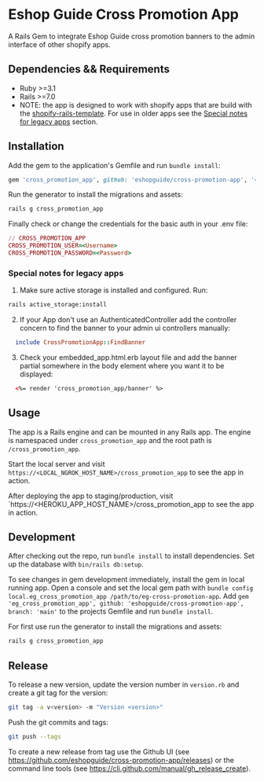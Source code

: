 # Eshop Guide Cross Promotion App

A Rails Gem to integrate Eshop Guide cross promotion banners to the admin interface of other shopify apps. 

## Dependencies && Requirements
* Ruby >=3.1
* Rails >=7.0
* NOTE: the app is designed to work with shopify apps that are build with the [shopify-rails-template](https://github.com/eshopguide/shopify_rails_template). 
  For use in older apps see the [Special notes for legacy apps](#special-notes-for-legacy-apps) section.

## Installation

Add the gem to the application's Gemfile and run `bundle install`:
```ruby
gem 'cross_promotion_app', github: 'eshopguide/cross-promotion-app', '<Version>'
```

Run the generator to install the migrations and assets:
```bash
rails g cross_promotion_app
```

Finally check or change the credentials for the basic auth in your .env file:
```ruby
// CROSS_PROMOTION_APP
CROSS_PROMOTION_USER=<Username>
CROSS_PROMOTION_PASSWORD=<Password>
```

### Special notes for legacy apps

1. Make sure active storage is installed and configured. Run:
```bash
rails active_storage:install
```
2. If your App don't use an AuthenticatedController add the controller concern to find the banner to your admin ui controllers manually:
```ruby
  include CrossPromotionApp::FindBanner
```
3. Check your embedded_app.html.erb layout file and add the banner partial somewhere in the body element where you want it to be displayed:
```html
  <%= render 'cross_promotion_app/banner' %>
```

## Usage
The app is a Rails engine and can be mounted in any Rails app. The engine is namespaced under `cross_promotion_app` and the root path is `/cross_promotion_app`.

Start the local server and visit `https://<LOCAL_NGROK_HOST_NAME>/cross_promotion_app` to see the app in action.

After deploying the app to staging/production, visit `https://<HEROKU_APP_HOST_NAME>/cross_promotion_app to see the app in action.

## Development

After checking out the repo, run `bundle install` to install dependencies. Set up the database with `bin/rails db:setup`.

To see changes in gem development immediately, install the gem in local running app.
Open a console and set the local gem path with `bundle config local.eg_cross_promotion_app /path/to/eg-cross-promotion-app`.
Add `gem 'eg_cross_promotion_app', github: 'eshopguide/cross-promotion-app', branch: 'main'` to the projects Gemfile and 
run `bundle install`.

For first use run the generator to install the migrations and assets:
```bash
rails g cross_promotion_app
```

## Release

To release a new version, update the version number in `version.rb` and create a git tag for the version:
```bash
git tag -a v<version> -m "Version <version>"
```

Push the git commits and tags:
```bash
git push --tags
```

To create a new release from tag use the Github UI (see https://github.com/eshopguide/cross-promotion-app/releases) 
or the command line tools (see https://cli.github.com/manual/gh_release_create).
